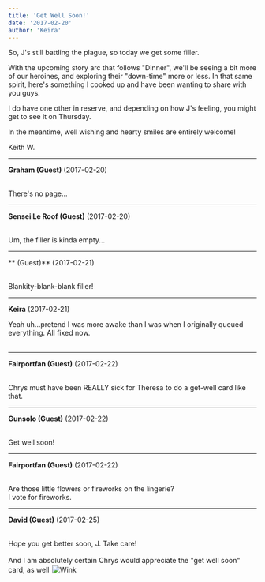 ```yaml
---
title: 'Get Well Soon!'
date: '2017-02-20'
author: 'Keira'
---
```


<p>So, J's still battling the plague, so today we get some filler.</p><p>With the upcoming story arc that follows "Dinner", we'll be seeing a bit more of our heroines, and exploring their "down-time" more or less. In that same spirit, here's something I cooked up and have been wanting to share with you guys.</p><p>I do have one other in reserve, and depending on how J's feeling, you might get to see it on Thursday.</p><p>In the meantime, well wishing and hearty smiles are entirely welcome!</p><p>Keith W.</p>

---
**Graham (Guest)** (2017-02-20)

<br> There's no page...

---
**Sensei Le Roof (Guest)** (2017-02-20)

<br> Um, the filler is kinda empty...<br>

---
** (Guest)** (2017-02-21)

<br> Blankity-blank-blank filler!

---
**Keira** (2017-02-21)

Yeah uh...pretend I was more awake than I was when I originally queued everything. All fixed now.<br><br>

---
**Fairportfan (Guest)** (2017-02-22)

<br> Chrys must have been REALLY sick for Theresa to do a get-well card like that.

---
**Gunsolo (Guest)** (2017-02-22)

<br> Get well soon!<br>

---
**Fairportfan (Guest)** (2017-02-22)

<br>Are those little flowers or fireworks on the lingerie?<br>I vote for fireworks.

---
**David (Guest)** (2017-02-25)

<br> Hope you get better soon, J. Take care!<br><br>And I am absolutely certain Chrys would appreciate the "get well soon" card, as well&nbsp;<img src=" /smilies/wink1.gif " border="0" alt=" Wink " hspace="2" vspace="2">

